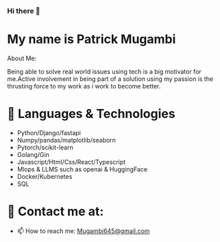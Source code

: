 ### Hi there 👋

# My name is Patrick Mugambi
<!--
**Mugambi645/Mugambi645** is a ✨ _special_ ✨ repository because its `README.md` (this file) appears on your GitHub profile.
-->
About Me:

Being able to solve real world issues using tech is a big motivator for me.Active involvement in being part of a solution using my passion is the thrusting force to my work as i work to become better.

# 🔭 Languages & Technologies

 - Python/Django/fastapi
 - Numpy/pandas/matplotlib/seaborn
 - Pytorch/scikit-learn
 - Golang/Gin
 - Javascript/Html/Css/React/Typescript
 - Mlops & LLMS such as openai & HuggingFace
 - Docker/Kubernetes
 - SQL

# 💬 Contact me at:
- 📫 How to reach me: Mugambi645@gmail.com

